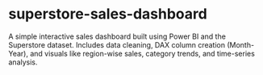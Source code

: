 # superstore-sales-dashboard
A simple interactive sales dashboard built using Power BI and the Superstore dataset. Includes data cleaning, DAX column creation (Month-Year), and visuals like region-wise sales, category trends, and time-series analysis.
